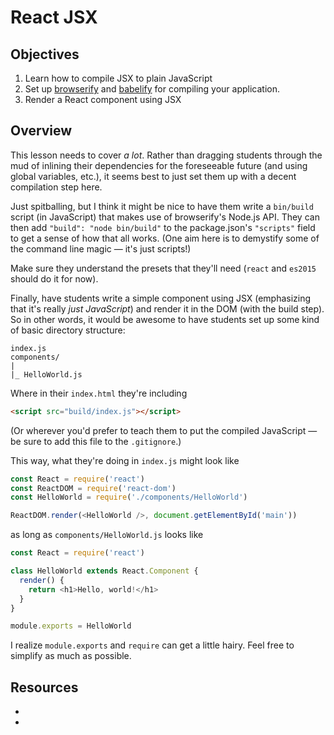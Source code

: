 # React JSX

## Objectives

1. Learn how to compile JSX to plain JavaScript
2. Set up [browserify][browserify] and
   [babelify][babelify] for compiling your application.
3. Render a React component using JSX

## Overview

This lesson needs to cover *a lot*. Rather than dragging students through the
mud of inlining their dependencies for the foreseeable future (and using global
variables, etc.), it seems best to just set them up with a decent compilation
step here.

Just spitballing, but I think it might be nice to have them write a `bin/build`
script (in JavaScript) that makes use of browserify's Node.js API. They can then
add `"build": "node bin/build"` to the package.json's `"scripts"` field to get a
sense of how that all works. (One aim here is to demystify some of the command
line magic — it's just scripts!)

Make sure they understand the presets that they'll need (`react` and `es2015`
should do it for now).

Finally, have students write a simple component using JSX (emphasizing that it's
really _just JavaScript_) and render it in the DOM (with the build step). So in
other words, it would be awesome to have students set up some kind of basic
directory structure:

```
index.js
components/
|
|_ HelloWorld.js
```

Where in their `index.html` they're including

```html
<script src="build/index.js"></script>
```

(Or wherever you'd prefer to teach them to put the compiled JavaScript — be sure
to add this file to the `.gitignore`.)

This way, what they're doing in `index.js` might look like

```javascript
const React = require('react')
const ReactDOM = require('react-dom')
const HelloWorld = require('./components/HelloWorld')

ReactDOM.render(<HelloWorld />, document.getElementById('main'))
```

as long as `components/HelloWorld.js` looks like

```javascript
const React = require('react')

class HelloWorld extends React.Component {
  render() {
    return <h1>Hello, world!</h1>
  }
}

module.exports = HelloWorld
```

I realize `module.exports` and `require` can get a little hairy. Feel free to
simplify as much as possible.

## Resources

- [browserify]: https://github.com/substack/node-browserify
- [babelify]: https://github.com/babel/babelify
